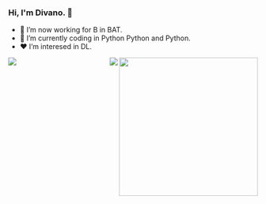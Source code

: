 ### Hi, I'm Divano. 👋
- 🔭 I’m now working for B in BAT.
- 🤔 I’m currently coding in Python Python and Python.
- ❤ I’m interesed in DL.
<img align="right" height="280" src="https://pic2.zhimg.com/v2-28020003d4a493c78d8202ba6c35f179_b.webp">
<img align="left" src="https://github-readme-stats.vercel.app/api?username=DDDivano&show_icons=true&hide_border=true">
<img align="right" src="https://github-readme-stats.vercel.app/api/top-langs/?username=DDDivano&hide_border=true">
</div>
